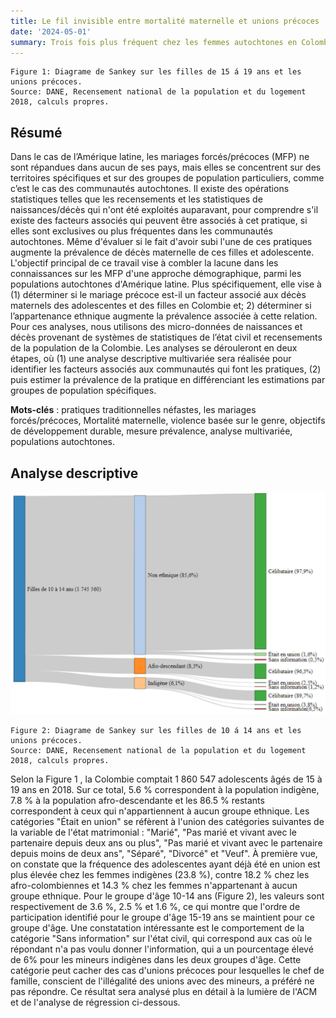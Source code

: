 ```yaml
---
title: Le fil invisible entre mortalité maternelle et unions précoces
date: '2024-05-01'
summary: Trois fois plus fréquent chez les femmes autochtones en Colombie
---
```

```
Figure 1: Diagrame de Sankey sur les filles de 15 á 19 ans et les unions précoces.
Source: DANE, Recensement national de la population et du logement 2018, calculs propres.
```


## Résumé

Dans le cas de l’Amérique latine, les mariages forcés/précoces (MFP) ne sont répandues dans aucun de ses pays, mais elles se concentrent sur des territoires spécifiques et sur des groupes de population particuliers, comme c’est le cas des communautés autochtones. Il existe des opérations statistiques telles que les recensements et les statistiques de naissances/décès qui n'ont été exploités auparavant, pour comprendre s'il existe des facteurs associés qui peuvent être associés à cet pratique, si elles sont exclusives ou plus fréquentes dans les communautés autochtones. Même d'évaluer si le fait d'avoir subi l'une de ces pratiques augmente la prévalence de décès maternelle de ces filles et adolescente.
L'objectif principal de ce travail vise à combler la lacune dans les connaissances sur les MFP d'une approche démographique, parmi les populations autochtones d'Amérique latine.  Plus spécifiquement, elle vise à (1) déterminer si le mariage précoce est-il un facteur associé aux décès maternels des adolescentes et des filles en Colombie et; 2) déterminer si l’appartenance ethnique augmente la prévalence associée à cette relation. 
Pour ces analyses, nous utilisons des micro-données de naissances et décès provenant de systèmes de statistiques de l’état civil et recensements de la population de la Colombie. Les analyses se dérouleront en deux étapes, où (1) une analyse descriptive multivariée sera réalisée pour identifier les facteurs associés aux communautés qui font les pratiques, (2) puis estimer la prévalence de la pratique en différenciant les estimations par groupes de population spécifiques.

**Mots-clés** : pratiques traditionnelles néfastes, les mariages forcés/précoces, Mortalité maternelle, violence basée sur le genre, objectifs de développement durable, mesure prévalence, analyse multivariée, populations autochtones.


## Analyse descriptive

![png](output_1_0.png) 
```
Figure 2: Diagrame de Sankey sur les filles de 10 á 14 ans et les unions précoces.
Source: DANE, Recensement national de la population et du logement 2018, calculs propres.
```

Selon la Figure 1 , la Colombie comptait 1 860 547 adolescents âgés de 15 à 19 ans en 2018. Sur ce total, 5.6 % correspondent à la population indigène, 7.8 % à la population afro-descendante et les 86.5 % restants correspondent à ceux qui n'appartiennent à aucun groupe ethnique. Les catégories "Était en union" se réfèrent à l'union des catégories suivantes de la variable de l'état matrimonial : "Marié", "Pas marié et vivant avec le partenaire depuis deux ans ou plus", "Pas marié et vivant avec le partenaire depuis moins de deux ans", "Séparé", "Divorcé" et "Veuf". À première vue, on constate que la fréquence des adolescentes ayant déjà été en union  est plus élevée chez les femmes indigènes (23.8 %), contre 18.2 % chez les afro-colombiennes et 14.3 % chez les femmes n'appartenant à aucun groupe ethnique. Pour le groupe d'âge 10-14 ans (Figure 2), les valeurs sont respectivement de 3.6 %, 2.5 % et 1.6 %, ce qui montre que l'ordre de participation identifié pour le groupe d'âge 15-19 ans se maintient pour ce groupe d'âge. Une constatation intéressante est le comportement de la catégorie "Sans information" sur l'état civil, qui correspond aux cas où le répondant n'a pas voulu donner l'information, qui a un pourcentage élevé de 6% pour les mineurs indigènes dans les deux groupes d'âge. Cette catégorie peut cacher des cas d'unions précoces pour lesquelles le chef de famille, conscient de l'illégalité des unions avec des mineurs, a préféré ne pas répondre. Ce résultat sera analysé plus en détail à la lumière de l'ACM et de l'analyse de régression ci-dessous.
